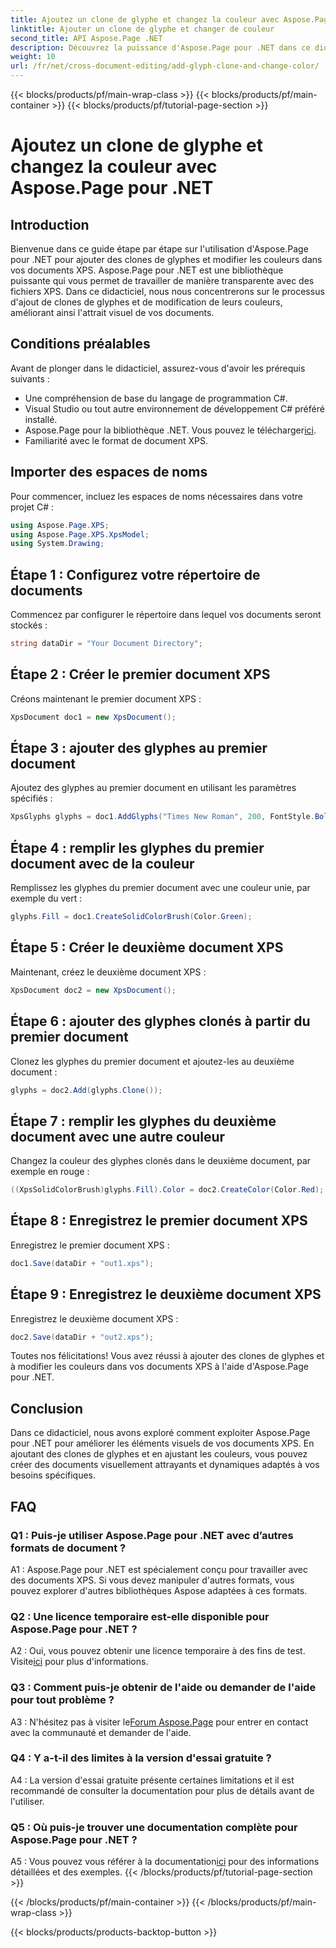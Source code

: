 ```yaml
---
title: Ajoutez un clone de glyphe et changez la couleur avec Aspose.Page pour .NET
linktitle: Ajouter un clone de glyphe et changer de couleur
second_title: API Aspose.Page .NET
description: Découvrez la puissance d'Aspose.Page pour .NET dans ce didacticiel complet. Apprenez à ajouter des clones de glyphes et à modifier les couleurs dans les documents XPS sans effort.
weight: 10
url: /fr/net/cross-document-editing/add-glyph-clone-and-change-color/
---
```


{{< blocks/products/pf/main-wrap-class >}}
{{< blocks/products/pf/main-container >}}
{{< blocks/products/pf/tutorial-page-section >}}

# Ajoutez un clone de glyphe et changez la couleur avec Aspose.Page pour .NET

## Introduction

Bienvenue dans ce guide étape par étape sur l'utilisation d'Aspose.Page pour .NET pour ajouter des clones de glyphes et modifier les couleurs dans vos documents XPS. Aspose.Page pour .NET est une bibliothèque puissante qui vous permet de travailler de manière transparente avec des fichiers XPS. Dans ce didacticiel, nous nous concentrerons sur le processus d'ajout de clones de glyphes et de modification de leurs couleurs, améliorant ainsi l'attrait visuel de vos documents.

## Conditions préalables

Avant de plonger dans le didacticiel, assurez-vous d'avoir les prérequis suivants :

- Une compréhension de base du langage de programmation C#.
- Visual Studio ou tout autre environnement de développement C# préféré installé.
-  Aspose.Page pour la bibliothèque .NET. Vous pouvez le télécharger[ici](https://releases.aspose.com/page/net/).
- Familiarité avec le format de document XPS.

## Importer des espaces de noms

Pour commencer, incluez les espaces de noms nécessaires dans votre projet C# :

```csharp
using Aspose.Page.XPS;
using Aspose.Page.XPS.XpsModel;
using System.Drawing;
```

## Étape 1 : Configurez votre répertoire de documents

Commencez par configurer le répertoire dans lequel vos documents seront stockés :

```csharp
string dataDir = "Your Document Directory";
```

## Étape 2 : Créer le premier document XPS

Créons maintenant le premier document XPS :

```csharp
XpsDocument doc1 = new XpsDocument();
```

## Étape 3 : ajouter des glyphes au premier document

Ajoutez des glyphes au premier document en utilisant les paramètres spécifiés :

```csharp
XpsGlyphs glyphs = doc1.AddGlyphs("Times New Roman", 200, FontStyle.Bold, 50, 250, "Test");
```

## Étape 4 : remplir les glyphes du premier document avec de la couleur

Remplissez les glyphes du premier document avec une couleur unie, par exemple du vert :

```csharp
glyphs.Fill = doc1.CreateSolidColorBrush(Color.Green);
```

## Étape 5 : Créer le deuxième document XPS

Maintenant, créez le deuxième document XPS :

```csharp
XpsDocument doc2 = new XpsDocument();
```

## Étape 6 : ajouter des glyphes clonés à partir du premier document

Clonez les glyphes du premier document et ajoutez-les au deuxième document :

```csharp
glyphs = doc2.Add(glyphs.Clone());
```

## Étape 7 : remplir les glyphes du deuxième document avec une autre couleur

Changez la couleur des glyphes clonés dans le deuxième document, par exemple en rouge :

```csharp
((XpsSolidColorBrush)glyphs.Fill).Color = doc2.CreateColor(Color.Red);
```

## Étape 8 : Enregistrez le premier document XPS

Enregistrez le premier document XPS :

```csharp
doc1.Save(dataDir + "out1.xps");
```

## Étape 9 : Enregistrez le deuxième document XPS

Enregistrez le deuxième document XPS :

```csharp
doc2.Save(dataDir + "out2.xps");
```

Toutes nos félicitations! Vous avez réussi à ajouter des clones de glyphes et à modifier les couleurs dans vos documents XPS à l'aide d'Aspose.Page pour .NET.

## Conclusion

Dans ce didacticiel, nous avons exploré comment exploiter Aspose.Page pour .NET pour améliorer les éléments visuels de vos documents XPS. En ajoutant des clones de glyphes et en ajustant les couleurs, vous pouvez créer des documents visuellement attrayants et dynamiques adaptés à vos besoins spécifiques.

## FAQ

### Q1 : Puis-je utiliser Aspose.Page pour .NET avec d’autres formats de document ?

A1 : Aspose.Page pour .NET est spécialement conçu pour travailler avec des documents XPS. Si vous devez manipuler d'autres formats, vous pouvez explorer d'autres bibliothèques Aspose adaptées à ces formats.

### Q2 : Une licence temporaire est-elle disponible pour Aspose.Page pour .NET ?

 A2 : Oui, vous pouvez obtenir une licence temporaire à des fins de test. Visite[ici](https://purchase.aspose.com/temporary-license/) pour plus d'informations.

### Q3 : Comment puis-je obtenir de l'aide ou demander de l'aide pour tout problème ?

 A3 : N'hésitez pas à visiter le[Forum Aspose.Page](https://forum.aspose.com/c/page/39) pour entrer en contact avec la communauté et demander de l'aide.

### Q4 : Y a-t-il des limites à la version d'essai gratuite ?

A4 : La version d'essai gratuite présente certaines limitations et il est recommandé de consulter la documentation pour plus de détails avant de l'utiliser.

### Q5 : Où puis-je trouver une documentation complète pour Aspose.Page pour .NET ?

 A5 : Vous pouvez vous référer à la documentation[ici](https://reference.aspose.com/page/net/) pour des informations détaillées et des exemples.
{{< /blocks/products/pf/tutorial-page-section >}}

{{< /blocks/products/pf/main-container >}}
{{< /blocks/products/pf/main-wrap-class >}}

{{< blocks/products/products-backtop-button >}}
